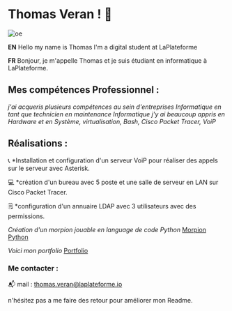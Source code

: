 # Thomas Veran ! 👋
![oe](https://t3.ftcdn.net/jpg/05/14/95/12/360_F_514951224_2dxMLbIw5qNRdPGD003chpbVcxWtcp7K.jpg)


**EN** Hello my name is Thomas I'm a digital student at LaPlateforme

**FR** Bonjour, je m'appelle Thomas et je suis étudiant en informatique à LaPlateforme.


## Mes compétences Professionnel :
*j'ai acqueris plusieurs compétences au sein d'entreprises Informatique en tant que technicien en maintenance Informatique*
*j'y ai beaucoup appris en Hardware et en Système, virtualisation, Bash, Cisco Packet Tracer, VoiP*

## Réalisations :

📞 *Installation et configuration d'un serveur VoiP pour réaliser des appels sur le serveur avec Asterisk.

💻 *création d'un bureau avec 5 poste et une salle de serveur en LAN sur Cisco Packet Tracer.

🗒️ *configuration d'un annuaire LDAP avec 3 utilisateurs avec des permissions.

*Création d'un morpion jouable en language de code Python* [Morpion Python](https://github.com/thomas-veran/le-morpion)

*Voici mon portfolio* [Portfolio](https://github.com/thomas-veran/Portfolio)

### Me contacter :
📬 mail : thomas.veran@laplateforme.io

n'hésitez pas a me faire des retour pour améliorer mon Readme.
